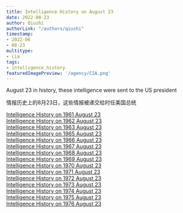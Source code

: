 ```yaml
---
title: Intelligence History on August 23
date: 2022-08-23
author: Qiushi 
authorLink: "/authors/qiushi"
timestamp: 
- 2022-08
- 08-23
multitype: 
- cia
tags: 
- intelligence_history
featuredImagePreview: '/agency/CIA.png'
---
```



August 23 in history, these intelligence were sent to the US president

情报历史上的8月23日，这些情报被递交给时任美国总统

<!--more-->







[Intelligence History on 1961 August 23](/dailybrief/1961-08-23)   
[Intelligence History on 1962 August 23](/dailybrief/1962-08-23)   
[Intelligence History on 1963 August 23](/dailybrief/1963-08-23)   
[Intelligence History on 1965 August 23](/dailybrief/1965-08-23)   
[Intelligence History on 1966 August 23](/dailybrief/1966-08-23)   
[Intelligence History on 1967 August 23](/dailybrief/1967-08-23)   
[Intelligence History on 1968 August 23](/dailybrief/1968-08-23)   
[Intelligence History on 1969 August 23](/dailybrief/1969-08-23)   
[Intelligence History on 1970 August 23](/dailybrief/1970-08-23)   
[Intelligence History on 1971 August 23](/dailybrief/1971-08-23)   
[Intelligence History on 1972 August 23](/dailybrief/1972-08-23)   
[Intelligence History on 1973 August 23](/dailybrief/1973-08-23)   
[Intelligence History on 1974 August 23](/dailybrief/1974-08-23)   
[Intelligence History on 1975 August 23](/dailybrief/1975-08-23)   
[Intelligence History on 1976 August 23](/dailybrief/1976-08-23)   
